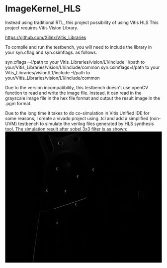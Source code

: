 # ImageKernel_HLS
Instead using traditional RTL, this project possibility of using Vitis HLS 
This project requires Vitis Vision Library.

https://github.com/Xilinx/Vitis_Libraries

To compile and run the testbench, you will need to include the library in your syn.cflag and syn.csimflags. as follows.

syn.cflags=-I/path to your Vitis_Libraries/vision/L1/include -I/path to your/Vitis_Libraries/vision/L1/include/common
syn.csimflags=I/path to your Vitis_Libraries/vision/L1/include -I/path to your/Vitis_Libraries/vision/L1/include/common

Due to the version incompatibility, this testbench doesn't use openCV function to read and write the image file. Instead, it can read in the grayscale image file in the hex file format and output the result image in the .pgm format.

Due to the long time it takes to do co-simulation in Vitis Unified IDE for some reasons, I create a vivado project using .tcl and add a simplified (non-UVM) testbench to simulate the verilog files generated by HLS synthesis tool. The simulation result after sobel 3x3 filter is as shown:
![alt text](https://github.com/flyingbrids/ImageKernel_HLS/blob/main/imgr1_3x3filter.jpg?raw=true)

